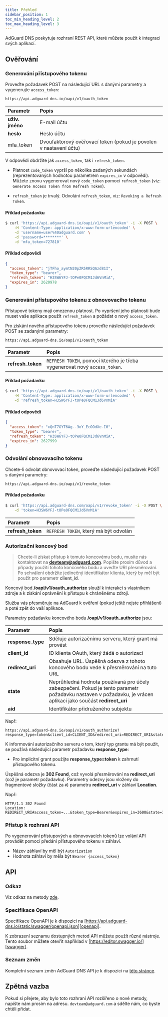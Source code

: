```yaml
---
title: Přehled
sidebar_position: 1
toc_min_heading_level: 2
toc_max_heading_level: 3
---
```


<!--
    API info is from here:
    https://api.adguard-dns.io/static/api/API.md
-->

AdGuard DNS poskytuje rozhraní REST API, které můžete použít k integraci svých aplikací.

## Ověřování

### Generování přístupového tokenu

Proveďte požadavek POST na následující URL s danými parametry a vygenerujte `access_token`:

`https://api.adguard-dns.io/oapi/v1/oauth_token`

| Parametr        | Popis                                                             |
|:--------------- |:----------------------------------------------------------------- |
| **uživ. jméno** | E-mail účtu                                                       |
| **heslo**       | Heslo účtu                                                        |
| mfa_token       | Dvoufaktorový ověřovací token (pokud je povolen v nastavení účtu) |

V odpovědi obdržíte jak `access_token`, tak i `refresh_token`.

- Platnost `code_token` vyprší po několika zadaných sekundách (reprezentovaných hodnotou parametrem `expires_in` v odpovědi). Můžete znovu vygenerovat nový `code_token` pomocí `refresh_token` (viz: `Generate Access Token from Refresh Token`).

- `refresh_token` je trvalý. Odvolání `refresh_token`, viz: `Revoking a Refresh Token`.

#### Příklad požadavku

```bash
$ curl 'https://api.adguard-dns.io/oapi/v1/oauth_token' -i -X POST \
    -H 'Content-Type: application/x-www-form-urlencoded' \
    -d 'username=user%40adguard.com' \
    -d 'password=********' \
    -d 'mfa_token=727810'
```

#### Příklad odpovědi

```json
{
  "access_token": "jTFho_aymtN20pZR5RRSQAzd81I",
  "token_type": "bearer",
  "refresh_token": "H3SW6YFJ-tOPe0FQCM1Jd6VnMiA",
  "expires_in": 2620978
}
```

### Generování přístupového tokenu z obnovovacího tokenu

Přístupové tokeny mají omezenou platnost. Po vypršení jeho platnosti bude muset vaše aplikace použít `refresh_token` a požádat o nový `access_token`.

Pro získání nového přístupového tokenu proveďte následující požadavek POST se zadanými parametry:

`https://api.adguard-dns.io/oapi/v1/oauth_token`

| Parametr          | Popis                                                                     |
|:----------------- |:------------------------------------------------------------------------- |
| **refresh_token** | `REFRESH TOKEN`, pomocí kterého je třeba vygenerovat nový `access_token`. |

#### Příklad požadavku

```bash
$ curl 'https://api.adguard-dns.io/oapi/v1/oauth_token' -i -X POST \
    -H 'Content-Type: application/x-www-form-urlencoded' \
    -d 'refresh_token=H3SW6YFJ-tOPe0FQCM1Jd6VnMiA'
```

#### Příklad odpovědi

```json
{
  "access_token": "xQnT7GYT6Ag--3oY_EcOOdXe-I0",
  "token_type": "bearer",
  "refresh_token": "H3SW6YFJ-tOPe0FQCM1Jd6VnMiA",
  "expires_in": 2627999
}
```

### Odvolání obnovovacího tokenu

Chcete-li odvolat obnovovací token, proveďte následující požadavek POST s danými parametry:

`https://api.adguard-dns.io/oapi/v1/revoke_token`

#### Příklad požadavku

```bash
$ curl 'https://api.adguard-dns.com/oapi/v1/revoke_token' -i -X POST \
    -d 'token=H3SW6YFJ-tOPe0FQCM1Jd6VnMiA'
```

| Parametr          | Popis                                 |
|:----------------- |:------------------------------------- |
| **refresh_token** | `REFRESH TOKEN`, který má být odvolán |

### Autorizační koncový bod

> Chcete-li získat přístup k tomuto koncovému bodu, musíte nás kontaktovat na **devteam@adguard.com**. Popište prosím důvod a případy použití tohoto koncového bodu a uveďte URI přesměrování. Po schválení obdržíte jedinečný identifikátor klienta, který by měl být použit pro parametr **client_id**.

Koncový bod **/oapi/v1/oauth_authorize** slouží k interakci s vlastníkem zdroje a k získání oprávnění k přístupu k chráněnému zdroji.

Služba vás přesměruje na AdGuard k ověření (pokud ještě nejste přihlášeni) a poté zpět do vaší aplikace.

Parametry požadavku koncového bodu **/oapi/v1/oauth_authorize** jsou:

| Parametr          | Popis                                                                                                                                                         |
|:----------------- |:------------------------------------------------------------------------------------------------------------------------------------------------------------- |
| **response_type** | Sděluje autorizačnímu serveru, který grant má provést                                                                                                         |
| **client_id**     | ID klienta OAuth, který žádá o autorizaci                                                                                                                     |
| **redirect_uri**  | Obsahuje URL. Úspěšná odezva z tohoto koncového bodu vede k přesměrování na tuto URL                                                                          |
| **state**         | Neprůhledná hodnota používaná pro účely zabezpečení. Pokud je tento parametr požadavku nastaven v požadavku, je vrácen aplikaci jako součást **redirect_uri** |
| **aid**           | Identifikátor přidruženého subjektu                                                                                                                           |

Např:

```http request
https://api.adguard-dns.io/oapi/v1/oauth_authorize?response_type=token&client_id=CLIENT_ID&redirect_uri=REDIRECT_URI&state=1jbmuc0m9WTr1T6dOO82
```

K informování autorizačního serveru o tom, který typ grantu má být použit, se používá následující parametr požadavku **response_type**:

- Pro implicitní grant použijte **response_type=token** k zahrnutí přístupového tokenu.

Úspěšná odezva je **302 Found**, což vyvolá přesměrování na **redirect_uri** (což je parametr požadavku). Parametry odezvy jsou vloženy do fragmentové složky (část za `#`) parametru **redirect_uri** v záhlaví **Location**.

Např:

```http request
HTTP/1.1 302 Found
Location: REDIRECT_URI#access_token=...&token_type=Bearer&expires_in=3600&state=1jbmuc0m9WTr1T6dOO82
```

### Přístup k rozhraní API

Po vygenerování přístupových a obnovovacích tokenů lze volání API provádět pomocí předání přístupového tokenu v záhlaví.

- Název záhlaví by měl být `Autorization`
- Hodnota záhlaví by měla být `Bearer {access_token}`

## API

### Odkaz

Viz odkaz na metody [zde](reference.md).

### Specifikace OpenAPI

Specifikace OpenAPI je k dispozici na [https://api.adguard-dns.io/static/swagger/openapi.json][openapi].

K zobrazení seznamu dostupných metod API můžete použít různé nástroje. Tento soubor můžete otevřít například v [https://editor.swagger.io/][swagger].

### Seznam změn

Kompletní seznam změn AdGuard DNS API je k dispozici na [této stránce](private-dns/api/changelog.md).

## Zpětná vazba

Pokud si přejete, aby bylo toto rozhraní API rozšířeno o nové metody, napište nám prosím na adresu. `devteam@adguard.com` a sdělte nám, co byste chtěli přidat.

[openapi]: https://api.adguard-dns.io/static/swagger/openapi.json
[swagger]: https://editor.swagger.io/
